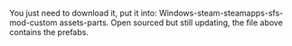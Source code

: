 You just need to download it, put it into: Windows-steam-steamapps-sfs-mod-custom assets-parts.
Open sourced but still updating, the file above contains the prefabs.
